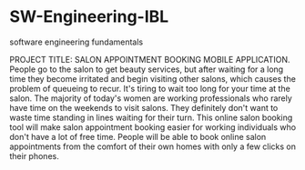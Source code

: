 # SW-Engineering-IBL
software engineering fundamentals

PROJECT TITLE: SALON APPOINTMENT BOOKING MOBILE APPLICATION.
People go to the salon to get beauty services, but after waiting for a long time they become irritated and begin visiting other salons, which causes the problem of queueing to recur.
It's tiring to wait too long for your time at the salon. The majority of today's women are working professionals who rarely have time on the weekends to visit salons. They definitely don't want to waste time standing in lines waiting for their turn. This online salon booking tool will make salon appointment booking easier for working individuals who don't have a lot of free time. People will be able to book online salon appointments from the comfort of their own homes with only a few clicks on their phones.

